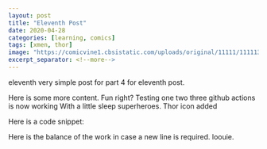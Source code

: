 ```yaml
---
layout: post
title: "Eleventh Post"
date: 2020-04-28
categories: [learning, comics]
tags: [xmen, thor]
image: "https://comicvine1.cbsistatic.com/uploads/original/11111/111113714/3099053-t-thor337-1983.jpg"
excerpt_separator: <!--more-->
---
```


eleventh very simple post for part 4 for eleventh post.

<!--more-->

Here is some more content. Fun right?
Testing one two three github actions is now working
With a little sleep superheroes. Thor icon added

<script src="https://gist.github.com/jonschlinkert/5854601.js"></script>

Here is a code snippet:

 <script src="http://gist-it.appspot.com/https://github.com/jimhall/TestBlog4/blob/master/scripts/test.py"></script>

Here is the balance of the work in case a new line is required. loouie.
